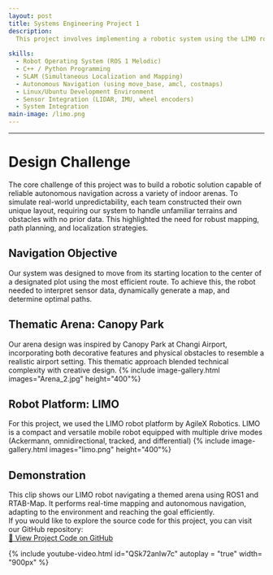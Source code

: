 ```yaml
---
layout: post
title: Systems Engineering Project 1
description:  
  This project involves implementing a robotic system using the LIMO robot platform, ROS1 (Melodic) Navigation Stack, and RTAB-Map for real-time mapping. As part of the development, we designed a 1.33m x 1.5m Changi Airport-themed arena and programmed the robot to autonomously navigate not only within our own arena but also across arenas built by other teams. Using RTAB-Map, the robot was able to generate real-time maps of both familiar and unfamiliar environments to support autonomous navigation.
  
skills: 
  - Robot Operating System (ROS 1 Melodic)
  - C++ / Python Programming
  - SLAM (Simultaneous Localization and Mapping)
  - Autonomous Navigation (using move_base, amcl, costmaps)
  - Linux/Ubuntu Development Environment
  - Sensor Integration (LIDAR, IMU, wheel encoders)
  - System Integration
main-image: /limo.png
---
```


---
# Design Challenge
The core challenge of this project was to build a robotic solution capable of reliable autonomous navigation across a variety of indoor arenas. To simulate real-world unpredictability, each team constructed their own unique layout, requiring our system to handle unfamiliar terrains and obstacles with no prior data. This highlighted the need for robust mapping, path planning, and localization strategies.



## Navigation Objective 
Our system was designed to move from its starting location to the center of a designated plot using the most efficient route. To achieve this, the robot needed to interpret sensor data, dynamically generate a map, and determine optimal paths.




## Thematic Arena: Canopy Park
Our arena design was inspired by Canopy Park at Changi Airport, incorporating both decorative features and physical obstacles to resemble a realistic airport setting. This thematic approach blended technical complexity with creative design.
{% include image-gallery.html images="Arena_2.jpg" height="400"%}



## Robot Platform: LIMO
For this project, we used the LIMO robot platform by AgileX Robotics. LIMO is a compact and versatile mobile robot equipped with multiple drive modes (Ackermann, omnidirectional, tracked, and differential)
{% include image-gallery.html images="limo.png" height="400"%} 



## Demonstration
This clip shows our LIMO robot navigating a themed arena using ROS1 and RTAB-Map. It performs real-time mapping and autonomous navigation, adapting to the environment and reaching the goal efficiently.  
If you would like to explore the source code for this project, you can visit our GitHub repository:  
[🔗 View Project Code on GitHub](https://github.com/YongJiee/Systems-Engineering-Project-1-Group-6.git)

{% include youtube-video.html id="QSk72anIw7c" autoplay = "true" width= "900px" %}  

<br>



